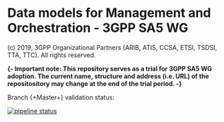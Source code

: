 # Data models for Management and Orchestration - 3GPP SA5 WG

(c) 2019, 3GPP Organizational Partners (ARIB, ATIS, CCSA, ETSI, TSDSI, TTA, TTC). 
All rights reserved.

**{- Important note: This repository serves as a trial for 3GPP SA5 WG adoption. The current name, structure and address (i.e. URL) of the repositository may change at the end of the trial period. -}**

Branch {+Master+} validation status:

[![pipeline status](https://forge.etsi.org/gitlab/3GPP/SA5/data-models/badges/master/pipeline.svg)](https://forge.etsi.org/gitlab/3GPP/SA5/data-models/commits/master)

